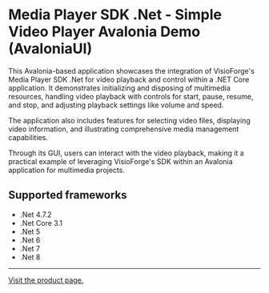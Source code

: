 ﻿# Media Player SDK .Net - Simple Video Player Avalonia Demo (AvaloniaUI)

This Avalonia-based application showcases the integration of VisioForge's Media Player SDK .Net for video playback and control within a .NET Core application. It demonstrates initializing and disposing of multimedia resources, handling video playback with controls for start, pause, resume, and stop, and adjusting playback settings like volume and speed.

The application also includes features for selecting video files, displaying video information, and illustrating comprehensive media management capabilities.

Through its GUI, users can interact with the video playback, making it a practical example of leveraging VisioForge's SDK within an Avalonia application for multimedia projects.

## Supported frameworks

* .Net 4.7.2
* .Net Core 3.1
* .Net 5
* .Net 6
* .Net 7
* .Net 8

---

[Visit the product page.](https://www.visioforge.com/media-player-sdk-net)

